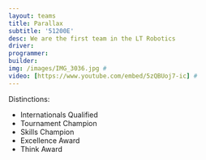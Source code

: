```yaml
---
layout: teams
title: Parallax
subtitle: '51200E'
desc: We are the first team in the LT Robotics
driver:
programmer:
builder:
img: /images/IMG_3036.jpg #
video: [https://www.youtube.com/embed/5zQBUoj7-ic] #
---
```

Distinctions:
- Internationals Qualified
- Tournament Champion
- Skills Champion
- Excellence Award
- Think Award
